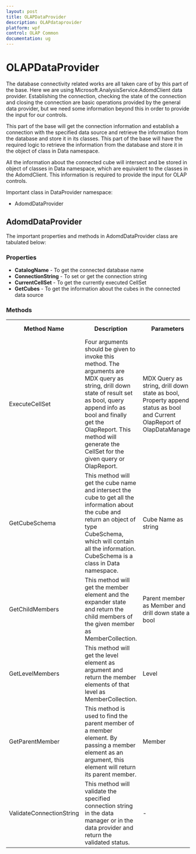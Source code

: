 ```yaml
---
layout: post
title: OLAPDataProvider
description: OLAPdataprovider
platform: wpf
control: OLAP Common
documentation: ug
---
```


# OLAPDataProvider

The database connectivity related works are all taken care of by this part of the base. Here we are using Microsoft.AnalysisService.AdomdClient data provider. Establishing the connection, checking the state of the connection and closing the connection are basic operations provided by the general data provider, but we need some information beyond this in order to provide the input for our controls.  

This part of the base will get the connection information and establish a connection with the specified data source and retrieve the information from the database and store it in its classes. This part of the base will have the required logic to retrieve the information from the database and store it in the object of class in Data namespace. 

 All the information about the connected cube will intersect and be stored in object of classes in Data namespace, which are equivalent to the classes in the AdomdClient. This information is required to provide the input for OLAP controls.

Important class in DataProvider namespace:

* AdomdDataProvider

## AdomdDataProvider

The important properties and methods in AdomdDataProvider class are tabulated below:

###  Properties

* **CatalogName** - To get the connected database name
* **ConnectionString** - To set or get the connection string
* **CurrentCellSet** - To get the currently executed CellSet
* **GetCubes** - To get the information about the cubes in the connected data source


### Methods



<table>
<tr>
<th>
Method Name</th><th>
Description</th><th>
Parameters</th><th>
Return Type</th><th>
Reference Link</th></tr>
<tr>
<td>
ExecuteCellSet</td><td>
Four arguments should be given to invoke this method. The arguments are MDX query as string, drill down state of result set as bool, query append info as bool and finally get the OlapReport. This method will generate the CellSet for the given query or OlapReport.</td><td>
MDX Query as string, drill down state as bool, Property append status as bool and Current OlapReport of OlapDataManager</td><td>
CellSet</td><td>
-</td></tr>
<tr>
<td>
GetCubeSchema</td><td>
This method will get the cube name and intersect the cube to get all the information about the cube and return an object of type CubeSchema, which will contain all the information. CubeSchema is a class in Data namespace.</td><td>
Cube Name as string</td><td>
CubeSchema</td><td>
-</td></tr>
<tr>
<td>
GetChildMembers</td><td>
This method will get the member element and the expander state and return the child members of the given member as MemberCollection.</td><td>
Parent member as Member and drill down state as bool</td><td>
MemberCollection</td><td>
-</td></tr>
<tr>
<td>
GetLevelMembers</td><td>
This method will get the level element as argument and return the member elements of that level as MemberCollection.</td><td>
Level</td><td>
MemberCollection</td><td>
-</td></tr>
<tr>
<td>
GetParentMember</td><td>
This method is used to find the parent member of a member element. By passing a member element as an argument, this element will return its parent member.</td><td>
Member</td><td>
Member</td><td>
-</td></tr>
<tr>
<td>
ValidateConnectionString</td><td>
This method will validate the specified connection string in the data manager or in the data provider and return the validated status.</td><td>
-</td><td>
bool</td><td>
-</td></tr>
</table>


